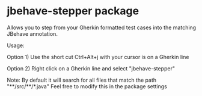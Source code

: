 # jbehave-stepper package

Allows you to step from your Gherkin formatted test cases into the matching JBehave annotation.

Usage:

Option 1) Use the short cut Ctrl+Alt+j with your cursor is on a Gherkin line

Option 2) Right click on a Gherkin line and select "jbehave-stepper"

Note:
By default it will search for all files that match the path "\*\*/src/\*\*/\*.java"
Feel free to modify this in the package settings
